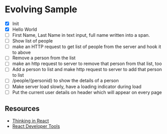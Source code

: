 # Evolving Sample

 - [x] Init
 - [x] Hello World
 - [ ] First Name, Last Name in text input, full name written into a span.
 - [ ] Show list of people
 - [ ] make an HTTP request to get list of people from the server and hook it to above
 - [ ] Remove a person from the list
 - [ ] make an http request to server to remove that person from that list, too
 - [ ] Add a person to list and make http request to server to add that person to list
 - [ ] /people/{personid} to show the details of a person
 - [ ] Make server load slowly, have a loading indicator during load
 - [ ] Put the current user details on header which will appear on every page

## Resources

 - [Thinking in React](https://facebook.github.io/react/docs/thinking-in-react.html)
 - [React Developer Tools](https://facebook.github.io/react/blog/2015/09/02/new-react-developer-tools.html)